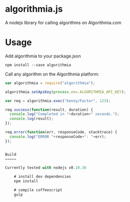 algorithmia.js
==============

A nodejs library for calling algorithms on Algorithmia.com


Usage
=====

Add algorithmia to your package.json

    npm install --save algorithmia


Call any algorithm on the Algorithmia platform:

```javascript
var algorithmia = require("algorithmia");

algorithmia.setApiKey(process.env.ALGORITHMIA_API_KEY);

var req = algorithmia.exec("kenny/Factor", 123);

req.success(function(result, duration) {
  console.log("Completed in "+duration+" seconds.");
  console.log(result);
});

req.error(function(err, responseCode, stacktrace) {
  console.log("ERROR "+responseCode+": "+err);
});


Build
=====

Currently tested with nodejs v0.10.36

    # install dev dependencies
    npm install

    # compile coffeescript
    gulp
